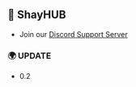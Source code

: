 ## 🌟 ShayHUB

- Join our [Discord Support Server](https://discord.gg/7aum2ZfmU3)

### 🌍 UPDATE

- 0.2
